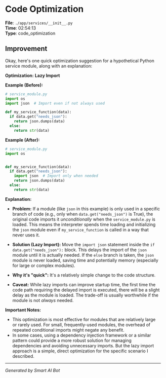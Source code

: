 # Code Optimization

**File**: `./app/services/__init__.py`  
**Time**: 02:54:13  
**Type**: code_optimization

## Improvement

Okay, here's one quick optimization suggestion for a hypothetical Python service module, along with an explanation:

**Optimization:**  **Lazy Import**

**Example (Before):**

```python
# service_module.py
import os
import json  # Import even if not always used

def my_service_function(data):
  if data.get("needs_json"):
    return json.dumps(data)
  else:
    return str(data)
```

**Example (After):**

```python
# service_module.py
import os


def my_service_function(data):
  if data.get("needs_json"):
    import json  # Import only when needed
    return json.dumps(data)
  else:
    return str(data)
```

**Explanation:**

*   **Problem:**  If a module (like `json` in this example) is only used in a specific branch of code (e.g., only when `data.get("needs_json")` is True), the original code imports it *unconditionally* when the `service_module.py` is loaded. This means the interpreter spends time loading and initializing the `json` module even if `my_service_function` is called in a way that never uses it.

*   **Solution (Lazy Import):**  Move the `import json` statement inside the `if data.get("needs_json"):` block. This delays the import of the `json` module until it is actually needed.  If the `else` branch is taken, the `json` module is never loaded, saving time and potentially memory (especially for large or complex modules).

*   **Why it's "quick":**  It's a relatively simple change to the code structure.
*   **Caveat:** While lazy imports can improve startup time, the first time the code path requiring the delayed import is executed, there will be a slight delay as the module is loaded. The trade-off is usually worthwhile if the module is not *always* needed.

**Important Notes:**

*   This optimization is most effective for modules that are relatively large or rarely used. For small, frequently-used modules, the overhead of repeated conditional imports might negate any benefit.
*   In some cases, using a dependency injection framework or a similar pattern could provide a more robust solution for managing dependencies and avoiding unnecessary imports. But the lazy import approach is a simple, direct optimization for the specific scenario I described.

---
*Generated by Smart AI Bot*
